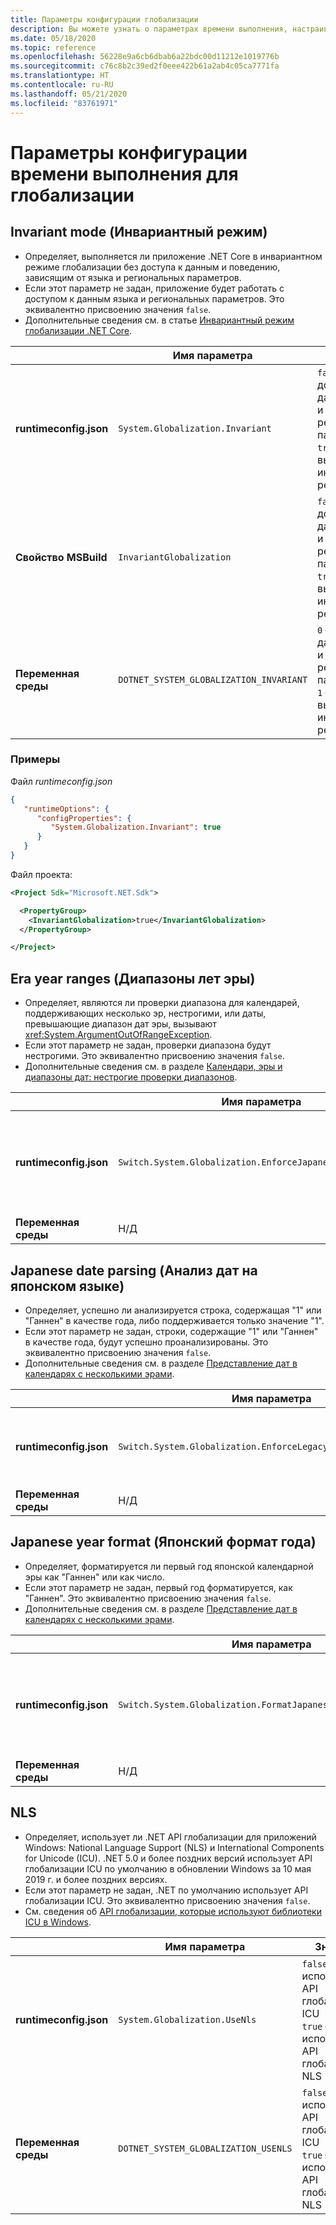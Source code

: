 ```yaml
---
title: Параметры конфигурации глобализации
description: Вы можете узнать о параметрах времени выполнения, настраивающих аспекты глобализации для приложения .NET Core, например способа анализа дат на японском языке.
ms.date: 05/18/2020
ms.topic: reference
ms.openlocfilehash: 56228e9a6cb6dbab6a22bdc00d11212e1019776b
ms.sourcegitcommit: c76c8b2c39ed2f0eee422b61a2ab4c05ca7771fa
ms.translationtype: HT
ms.contentlocale: ru-RU
ms.lasthandoff: 05/21/2020
ms.locfileid: "83761971"
---
```

# <a name="run-time-configuration-options-for-globalization"></a>Параметры конфигурации времени выполнения для глобализации

## <a name="invariant-mode"></a>Invariant mode (Инвариантный режим)

- Определяет, выполняется ли приложение .NET Core в инвариантном режиме глобализации без доступа к данным и поведению, зависящим от языка и региональных параметров.
- Если этот параметр не задан, приложение будет работать с доступом к данным языка и региональных параметров. Это эквивалентно присвоению значения `false`.
- Дополнительные сведения см. в статье [Инвариантный режим глобализации .NET Core](https://github.com/dotnet/runtime/blob/master/docs/design/features/globalization-invariant-mode.md).

| | Имя параметра | Значения |
| - | - | - |
| **runtimeconfig.json** | `System.Globalization.Invariant` | `false` — доступ к данным языка и региональных параметров<br/>`true` — выполнение в инвариантном режиме |
| **Свойство MSBuild** | `InvariantGlobalization` | `false` — доступ к данным языка и региональных параметров<br/>`true` — выполнение в инвариантном режиме |
| **Переменная среды** | `DOTNET_SYSTEM_GLOBALIZATION_INVARIANT` | `0` — доступ к данным языка и региональных параметров<br/>`1` — выполнение в инвариантном режиме |

### <a name="examples"></a>Примеры

Файл *runtimeconfig.json*

```json
{
   "runtimeOptions": {
      "configProperties": {
         "System.Globalization.Invariant": true
      }
   }
}
```

Файл проекта:

```xml
<Project Sdk="Microsoft.NET.Sdk">

  <PropertyGroup>
    <InvariantGlobalization>true</InvariantGlobalization>
  </PropertyGroup>

</Project>
```

## <a name="era-year-ranges"></a>Era year ranges (Диапазоны лет эры)

- Определяет, являются ли проверки диапазона для календарей, поддерживающих несколько эр, нестрогими, или даты, превышающие диапазон дат эры, вызывают <xref:System.ArgumentOutOfRangeException>.
- Если этот параметр не задан, проверки диапазона будут нестрогими. Это эквивалентно присвоению значения `false`.
- Дополнительные сведения см. в разделе [Календари, эры и диапазоны дат: нестрогие проверки диапазонов](../../standard/datetime/working-with-calendars.md#calendars-eras-and-date-ranges-relaxed-range-checks).

| | Имя параметра | Значения |
| - | - | - |
| **runtimeconfig.json** | `Switch.System.Globalization.EnforceJapaneseEraYearRanges` | `false` — нестрогие проверки диапазонов<br/>`true` — исключение при переполнении |
| **Переменная среды** | Н/Д | Н/Д |

## <a name="japanese-date-parsing"></a>Japanese date parsing (Анализ дат на японском языке)

- Определяет, успешно ли анализируется строка, содержащая "1" или "Ганнен" в качестве года, либо поддерживается только значение "1".
- Если этот параметр не задан, строки, содержащие "1" или "Ганнен" в качестве года, будут успешно проанализированы. Это эквивалентно присвоению значения `false`.
- Дополнительные сведения см. в разделе [Представление дат в календарях с несколькими эрами](../../standard/datetime/working-with-calendars.md#represent-dates-in-calendars-with-multiple-eras).

| | Имя параметра | Значения |
| - | - | - |
| **runtimeconfig.json** | `Switch.System.Globalization.EnforceLegacyJapaneseDateParsing` | `false` — поддерживается "Ганнен" или "1"<br/>`true` — поддерживается только "1" |
| **Переменная среды** | Н/Д | Н/Д |

## <a name="japanese-year-format"></a>Japanese year format (Японский формат года)

- Определяет, форматируется ли первый год японской календарной эры как "Ганнен" или как число.
- Если этот параметр не задан, первый год форматируется, как "Ганнен". Это эквивалентно присвоению значения `false`.
- Дополнительные сведения см. в разделе [Представление дат в календарях с несколькими эрами](../../standard/datetime/working-with-calendars.md#represent-dates-in-calendars-with-multiple-eras).

| | Имя параметра | Значения |
| - | - | - |
| **runtimeconfig.json** | `Switch.System.Globalization.FormatJapaneseFirstYearAsANumber` | `false` — формат в виде "Ганнен"<br/>`true` — формат в виде числа |
| **Переменная среды** | Н/Д | Н/Д |

## <a name="nls"></a>NLS

- Определяет, использует ли .NET API глобализации для приложений Windows: National Language Support (NLS) и International Components for Unicode (ICU). .NET 5.0 и более поздних версий использует API глобализации ICU по умолчанию в обновлении Windows за 10 мая 2019 г. и более поздних версиях.
- Если этот параметр не задан, .NET по умолчанию использует API глобализации ICU. Это эквивалентно присвоению значения `false`.
- См. сведения об [API глобализации, которые используют библиотеки ICU в Windows](../compatibility/3.1-5.0.md#globalization-apis-use-icu-libraries-on-windows).

| | Имя параметра | Значения | Введенный |
| - | - | - | - |
| **runtimeconfig.json** | `System.Globalization.UseNls` | `false` — использование API глобализации ICU<br/>`true` — использование API глобализации NLS | .NET 5.0 |
| **Переменная среды** | `DOTNET_SYSTEM_GLOBALIZATION_USENLS` | `false` — использование API глобализации ICU<br/>`true` — использование API глобализации NLS | .NET 5.0 |
